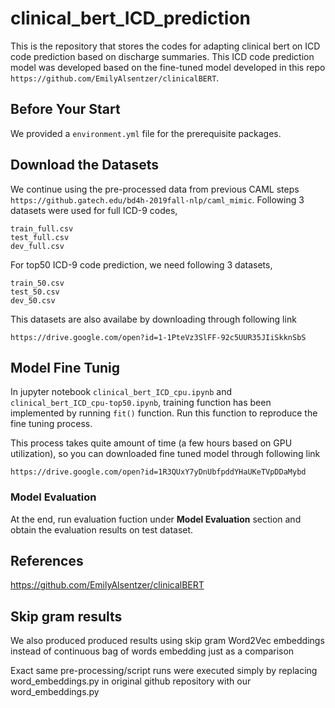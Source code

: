 # clinical_bert_ICD_prediction
This is the repository that stores the codes for adapting clinical bert on ICD code prediction based on discharge summaries. This ICD code prediction model was developed based on the fine-tuned model developed in this repo `https://github.com/EmilyAlsentzer/clinicalBERT`.

## Before Your Start
We provided a `environment.yml` file for the prerequisite packages. 

## Download the Datasets
We continue using the pre-processed data from previous CAML steps `https://github.gatech.edu/bd4h-2019fall-nlp/caml_mimic`. Following 3 datasets were used for full ICD-9 codes, 
```
train_full.csv
test_full.csv
dev_full.csv
```
For top50 ICD-9 code prediction, we need following 3 datasets,
```
train_50.csv
test_50.csv
dev_50.csv
```
This datasets are also availabe by downloading through following link
```
https://drive.google.com/open?id=1-1PteVz3SlFF-92c5UUR35JIiSkknSbS
```

## Model Fine Tunig
In jupyter notebook `clinical_bert_ICD_cpu.ipynb` and `clinical_bert_ICD_cpu-top50.ipynb`, training function has been implemented by running `fit()` function. Run this function to reproduce the fine tuning process. 

This process takes quite amount of time (a few hours based on GPU utilization), so you can downloaded fine tuned model through following link
```
https://drive.google.com/open?id=1R3QUxY7yDnUbfpddYHaUKeTVpDDaMybd
```
### Model Evaluation
At the end, run evaluation fuction under **Model Evaluation** section and obtain the evaluation results on test dataset.

## References
https://github.com/EmilyAlsentzer/clinicalBERT

## Skip gram results
We also produced produced results using skip gram Word2Vec embeddings instead of continuous bag of words embedding just as a comparison

Exact same pre-processing/script runs were executed simply by replacing word_embeddings.py in original github repository with our word_embeddings.py
